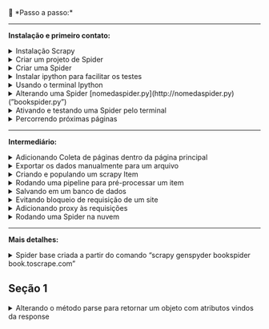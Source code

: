 <aside>
👣 *Passo a passo:*

---
**Instalação e primeiro contato:**

<details>
<summary>Instalação Scrapy</summary>

  -  Criar um novo projeto com ambiente virtual
  -  Abrir terminal e instalar o Scrapy com o comando “pip install Scrapy”
</details>

<details>
<summary>Criar um projeto de Spider</summary>

-  Terminal: “scrapy startproject nomedoprojetoscraper”
</details>

<details>
<summary>Criar uma Spider</summary>

-  Navegar até a pasta “spiders” do projeto Scrapy criado
-  Terminal: “scrapy genspider spidername site.to.scrape.com”
</details>

<details>
<summary>Instalar ipython para facilitar os testes</summary>

-  Terminal: “pip install ipython”
-  No arquivo scrapy.cfg adicionar “SHELL= ipython” em baixo de default
</details>

<details>
<summary>Usando o terminal Ipython</summary>

-  Terminal: “scrapy shell” para ativar o terminal ipython
-  No terminal Ipython (chamaremos de ITerminal):  “fetch('https://books.toscrape.com/')”
-  ITerminal: “response” ← <200 https://books.toscrape.com/>
-  Selecionando um elemento Iterminal: “response.css('article.product_pod')”
-  Sair do ITerminal usando: “exit”

- Tipos de seleção Ipython:
  -  Salvar em uma variável: “books = response.css('article.product_pod')”
  -  Verificar tamanho da lista da variável: “len(books)”
  -  Obter um item da lista: “book = books[0]”
  -  Obter o texto de um elemento “a” dentro de um elemento “h3”: “book.css('h3 a::text').get()”
  -  Obter o texto de um elemento dentro de outro elemento pela Classe: “book.css('.product_price .price_color::text').get()”
  -  Obter o conteúdo de um atributo de um elemento: “book.css('h3 a').attrib['href']” ou “response.css('.next a::attr(href)').get()”
</details>

<details>
<summary>Alterando uma Spider [nomedaspider.py](http://nomedaspider.py) (”bookspider.py”)</summary>

-  Alterar o método parse que receberá a response igual ao ITerminal [Seção 1](#Seção-1)
</details>

<details>
<summary>Ativando e testando uma Spider pelo terminal</summary>

-  Navegar até a pasta do projeto Scrapy, nesse caso bookscraper
-  Terminal: “scrapy crawl bookspider”  Nota: o item “'item_scraped_count': 20” referencia a quantidade de itens raspados.
</details>

<details>
<summary>Percorrendo próximas páginas</summary>

-  Encontrar o elemento responsável pelo link da próxima página, nesse caso, “response.css('.next a::attr(href)').get()”
-  Adicionar lógica para percorrer próximas páginas usando callback “yield response.follow(next_page_url, callback=self.parse)” [1.2](https://www.notion.so/Page-3-Scrapy-Project-4aa86e19a54c459c9b5d4465e564ea92?pvs=21)
</details>
</aside>

<aside>
  
---
**Intermediário:**

<details>
<summary>Adicionando Coleta de páginas dentro da página principal</summary>

- Adicionar coleta de cada url de uma página do livro
- Adicionar método para coletar informações de uma página usando callback “yield response.follow(book_url, callback=self.parse_book_page)” [2.](https://www.notion.so/Page-3-Scrapy-Project-4aa86e19a54c459c9b5d4465e564ea92?pvs=21)
</details>

<details>
<summary>Exportar os dados manualmente para um arquivo</summary>

- Terminal: “scrapy crawl bookspider -O bookdata.csv” para criar em formato csv
- Terminal: “scrapy crawl bookspider -O bookdata.json” para criar em formato json
- Terminal: “scrapy crawl bookspider -o bookdata.json” para adicionar em formato json
</details>

<details>
<summary>Criando e populando um scrapy Item</summary>

- Criar uma classe para o item no arquivo items.py [3.](https://www.notion.so/Page-3-Scrapy-Project-4aa86e19a54c459c9b5d4465e564ea92?pvs=21)
- Popular a classe do livro [3.1](https://www.notion.so/Page-3-Scrapy-Project-4aa86e19a54c459c9b5d4465e564ea92?pvs=21)
</details>

<details>
<summary>Rodando uma pipeline para pré-processar um item</summary>

- Habilitar a spider no arquivo de configurações da spider “settings.py” descomentando o objeto ITEM_PIPELINES = {}
  Nota: Em “ITEM_PIPELINES = {"bookscraper.pipelines.BookscraperPipeline": 300, }” o número 300 representa a prioridade, onde, quanto menor o valor mais “cedo” a pipeline vai rodar.
- Alterar o método process_item do item no arquivo “pipelines.py” [4.](https://www.notion.so/Page-3-Scrapy-Project-4aa86e19a54c459c9b5d4465e564ea92?pvs=21)
</details>

<details>
<summary>Salvando em um banco de dados</summary>

- Podemos adicionar no arquivo de configurações da spider “settings.py” um objeto FEEDS = {'booksdata.json': {'format': 'json'}} para definir um formato padrão de saída quando rodarmos o comando “scrapy crawl bookspider” que é equivalente ao comando “scrapy crawl bookspider -O cleandata.json”
- Podemos também sobrescrever uma configuração do arquivo settings.py dentro do arquivo bookspider.py (arquivo referente à spider), basta adicionar  “custom_settings = { 'FEEDS': { 'booksdata.json': {'format': 'json'}, 'overwrite': True }}” ao código
- Baixar e instalar SQLITE.
- Adicionar uma classe no arquivo pipelines.py para lidar com o banco [5.](https://www.notion.so/Page-3-Scrapy-Project-4aa86e19a54c459c9b5d4465e564ea92?pvs=21)
- Adicionar um item no objeto ITEM_PIPELINES no arquivo settings.py com: "bookscraper.pipelines.SaveToSQLitePipeline": 400,"
</details>

<details>
<summary>Evitando bloqueio de requisição de um site</summary>

- Criar método para adicionar header ao request [6.](https://www.notion.so/Page-3-Scrapy-Project-4aa86e19a54c459c9b5d4465e564ea92?pvs=21)
- Adicionar variáveis que o método necessitar [6.1](https://www.notion.so/Page-3-Scrapy-Project-4aa86e19a54c459c9b5d4465e564ea92?pvs=21)
- Adicionar middleware ao arquivo settings.py [6.2](https://www.notion.so/Page-3-Scrapy-Project-4aa86e19a54c459c9b5d4465e564ea92?pvs=21)
</details>

<details>
<summary>Adicionando proxy às requisições</summary>

- Adicionar configuração de proxy ao arquivo settings.py [7.](https://www.notion.so/Page-3-Scrapy-Project-4aa86e19a54c459c9b5d4465e564ea92?pvs=21)
- Alternativa usando um serviço pago [7.1](https://www.notion.so/Page-3-Scrapy-Project-4aa86e19a54c459c9b5d4465e564ea92?pvs=21)
- Alternativa usando scrapeops proxy api [7.2](https://www.notion.so/Page-3-Scrapy-Project-4aa86e19a54c459c9b5d4465e564ea92?pvs=21)
</details>

<details>
<summary>Rodando uma Spider na nuvem </summary>[8.](https://www.notion.so/Page-3-Scrapy-Project-4aa86e19a54c459c9b5d4465e564ea92?pvs=21)

Criando um projeto Scrapy Cloud

---
- Criar uma conta em “[https://app.zyte.com](https://app.zyte.com/o/599648)”
- Ir até a aba Scrapy Cloud
- Criar um novo projeto clicando em “Start Project”
- Em Scrapy Cloud, navegar no projeto criado
- Ir na sessão “SPIDERS/Code & Deploys”
- Clicar no botão “Deploy My code”

Dando deploy do seu projeto

---
- No terminal do seu projeto instalar o “shub” com o comando “pip install shub”
- Terminal: “shub login"
- Fornecer a chave de API após “API key: SUA-CHAVE-API”
- Executar Deploy com o comando “shub deploy PROJECT-ID”
- Aguardar execução do deploy e verificar no Dashboard

Rodando o projeto

---

- No menu de navegação do site do Scrapy Cloud, ir em “JOBS/Dashboard”
- Clicar em “Run”
- Selecionar a Spider que deseja rodar
- Clicar em “Run”

*Nota: Caso não seja importado automaticamente, adicionar ao arquivo “scrapinghub.yml” a linha de código “requirements_file: requirements.txt” para que seja mapeado o arquivo de requirements.txt do projeto.* [Ver tutorial](https://www.notion.so/Page-3-Scrapy-Project-4aa86e19a54c459c9b5d4465e564ea92?pvs=21)
</details>
</aside>


<aside>
  
---
**Mais detalhes:**
<details>
<summary>Spider base criada a partir do comando “scrapy genspyder bookspider book.toscrape.com”</summary>
   
   ```python
    import scrapy
    
    
    class BookspiderSpider(scrapy.Spider):
        name = "bookspider"
        allowed_domains = ["books.toscrape.com"]
        start_urls = ["https://books.toscrape.com"]
    
        def parse(self, response):
            pass
   ```
</details>

## Seção 1
  <details>
  <summary>  Alterando o método parse para retornar um objeto com atributos vindos da response</summary>
   ```python
    import scrapy
    
    
    class BookspiderSpider(scrapy.Spider):
        name = "bookspider"
        allowed_domains = ["books.toscrape.com"]
        start_urls = ["https://books.toscrape.com"]
    
        def parse(self, response):
            pass
   ```
  </details>
<aside>
